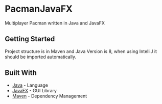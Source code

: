 # PacmanJavaFX

Multiplayer Pacman written in Java and JavaFX

## Getting Started

Project structure is in Maven and Java Version is 8, when using IntelliJ it should be imported automatically.

## Built With

* [Java](https://www.java.com/) - Language
* [JavaFX](https://openjfx.io/) - GUI Library
* [Maven](https://maven.apache.org/) - Dependency Management